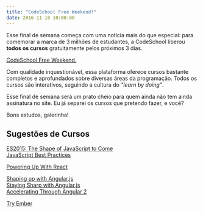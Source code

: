 ```yaml
---
title: "CodeSchool Free Weekend!"
date: 2016-11-18 10:00:00
---
```


Esse final de semana começa com uma notícia mais do que especial: para comemorar a marca de 3 milhões de estudantes, a CodeSchool liberou **todos os cursos** gratuitamente pelos próximos 3 dias.

[CodeSchool Free Weekend.](https://www.codeschool.com/free-weekend)

Com qualidade inquestionável, essa plataforma oferece cursos bastante completos e aprofundados sobre diversas áreas da programação. Todos os cursos são interativos, seguindo a cultura do _"learn by doing"_.

Esse final de semana será um prato cheio para quem ainda não tem ainda assinatura no site. Eu já separei os cursos que pretendo fazer, e você?

Bons estudos, galerinha!

## Sugestões de Cursos

[ES2015: The Shape of JavaScript to Come](https://www.codeschool.com/courses/es2015-the-shape-of-javascript-to-come)  
[JavaScript Best Practices](https://www.codeschool.com/courses/javascript-best-practices)  

[Powering Up With React](https://www.codeschool.com/courses/powering-up-with-react)  

[Shaping up with Angular.js](https://www.codeschool.com/courses/shaping-up-with-angular-js)  
[Staying Sharp with Angular.js](https://www.codeschool.com/courses/staying-sharp-with-angular-js)  
[Accelerating Through Angular 2](https://www.codeschool.com/courses/accelerating-through-angular-2)

[Try Ember](https://www.codeschool.com/courses/try-ember)

